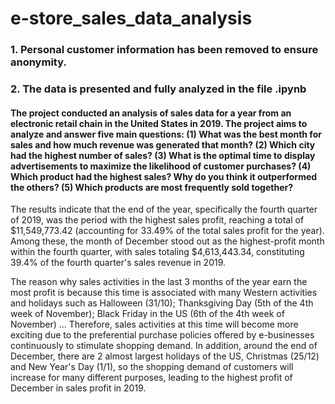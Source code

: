 # e-store_sales_data_analysis

### 1. Personal customer information has been removed to ensure anonymity.
### 2. The data is presented and fully analyzed in the file .ipynb

#### The project conducted an analysis of sales data for a year from an electronic retail chain in the United States in 2019. The project aims to analyze and answer five main questions: (1) What was the best month for sales and how much revenue was generated that month? (2) Which city had the highest number of sales? (3) What is the optimal time to display advertisements to maximize the likelihood of customer purchases? (4) Which product had the highest sales? Why do you think it outperformed the others? (5) Which products are most frequently sold together? 



The results indicate that the end of the year, specifically the fourth quarter of 2019, was the period with the highest sales profit, reaching a total of $11,549,773.42 (accounting for 33.49% of the total sales profit for the year). Among these, the month of December stood out as the highest-profit month within the fourth quarter, with sales totaling $4,613,443.34, constituting 39.4% of the fourth quarter's sales revenue in 2019.

The reason why sales activities in the last 3 months of the year earn the most profit is because this time is associated with many Western activities and holidays such as Halloween (31/10); Thanksgiving Day (5th of the 4th week of November); Black Friday in the US (6th of the 4th week of November) ... Therefore, sales activities at this time will become more exciting due to the preferential purchase policies offered by e-businesses continuously to stimulate shopping demand. In addition, around the end of December, there are 2 almost largest holidays of the US, Christmas (25/12) and New Year's Day (1/1), so the shopping demand of customers will increase for many different purposes, leading to the highest profit of December in sales profit in 2019.
